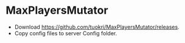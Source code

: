 # MaxPlayersMutator

- Download https://github.com/tuokri/MaxPlayersMutator/releases.
- Copy config files to server Config folder.

